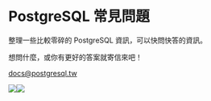 # PostgreSQL 常見問題

整理一些比較零碎的 PostgreSQL 資訊，可以快問快答的資訊。

想問什麼，或你有更好的答案就寄信來吧！

[docs@postgresql.tw](mailto:docs@postgresql.tw)

[![](https://img.shields.io/badge/%E6%AD%A3%E9%AB%94%E4%B8%AD%E6%96%87%E4%BD%BF%E7%94%A8%E6%89%8B%E5%86%8A-PostgreSQL.TW-blue.svg)](https://docs.postgresql.tw)[![](https://img.shields.io/badge/%E5%8F%B0%E7%81%A3%E4%BD%BF%E7%94%A8%E8%80%85%E7%A4%BE%E7%BE%A4-PostgreSQL-blue.svg)](https://docs.postgresql.tw/)

